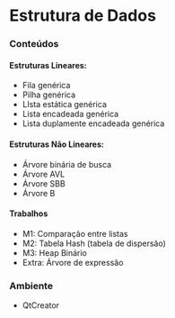 # Estrutura de Dados

### Conteúdos

#### Estruturas Lineares:

- Fila genérica
- Pilha genérica
- LIsta estática genérica
- Lista encadeada genérica
- Lista duplamente encadeada genérica

#### Estruturas Não Lineares:

- Árvore binária de busca
- Árvore AVL
- Árvore SBB
- Árvore B

#### Trabalhos

- M1: Comparação entre listas
- M2: Tabela Hash (tabela de dispersão)
- M3: Heap Binário
- Extra: Árvore de expressão

### Ambiente

- QtCreator
